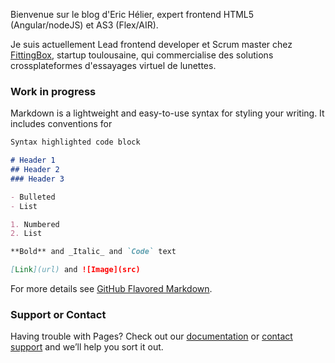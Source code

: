 Bienvenue sur le blog d'Eric Hélier, expert frontend HTML5 (Angular/nodeJS) et AS3 (Flex/AIR).

Je suis actuellement Lead frontend developer et Scrum master chez [FittingBox](http://heliereric.com/employeurs/fittingbox), startup toulousaine, qui commercialise des solutions crossplateformes d'essayages virtuel de lunettes.

### Work in progress

Markdown is a lightweight and easy-to-use syntax for styling your writing. It includes conventions for

```markdown
Syntax highlighted code block

# Header 1
## Header 2
### Header 3

- Bulleted
- List

1. Numbered
2. List

**Bold** and _Italic_ and `Code` text

[Link](url) and ![Image](src)
```

For more details see [GitHub Flavored Markdown](https://guides.github.com/features/mastering-markdown/).

### Support or Contact

Having trouble with Pages? Check out our [documentation](https://help.github.com/categories/github-pages-basics/) or [contact support](https://github.com/contact) and we’ll help you sort it out.
